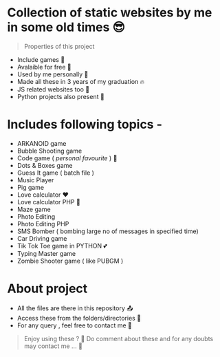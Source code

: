 # **Collection of static websites by me in some old times** :sunglasses:

> Properties of this project

 * Include games :running:
 * Avalaible for free :raised_hands:
 * Used by me personally :boy:
 * Made all these in 3 years of my graduation :fire:
 * JS related websites too :pray:
 * Python projects also present :metal:

# Includes following topics -
 * ARKANOID game 
 * Bubble Shooting game
 * Code game ( _personal favourite_ ) :see_no_evil:
 * Dots & Boxes game
 * Guess It game ( batch file )
 * Music Player
 * Pig game
 * Love calculator :heart:
 * Love calculator PHP :purple_heart:
 * Maze game
 * Photo Editing
 * Photo Editing PHP
 * SMS Bomber ( bombing large no of messages in specified time)
 * Car Driving game
 * Tik Tok Toe game in PYTHON :two_hearts:
 * Typing Master game
 * Zombie Shooter game ( like PUBGM )
    

# About project
* All the files are there in this repository :outbox_tray:
* Access these from the folders/directories :open_file_folder:
* For any query , feel free to contact me :speech_balloon:


> Enjoy using these ? :gift_heart:
> Do comment about these and for any doubts may contact me ... :eyes:

